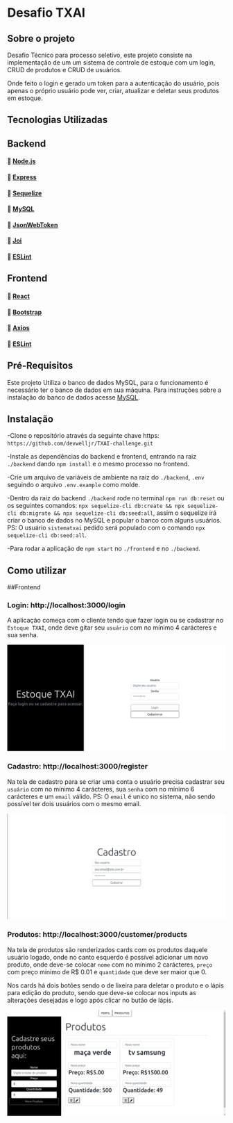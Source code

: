 # Desafio TXAI

## Sobre o projeto

Desafio Técnico para processo seletivo, este projeto consiste na implementação de um um sistema de controle de estoque com um login, CRUD de
produtos e CRUD de usuários.

Onde feito o login e gerado um token para a autenticação do usuário, pois apenas o próprio usuário pode ver, criar, atualizar e deletar seus produtos em estoque.

## Tecnologias Utilizadas


## Backend

#### :link: [Node.js](https://nodejs.org/en/)
#### :link: [Express](https://expressjs.com/pt-br/)
#### :link: [Sequelize](https://sequelize.org/)
#### :link: [MySQL](https://dev.mysql.com/doc/)
#### :link: [JsonWebToken](https://jwt.io/introduction)
#### :link: [Joi](https://joi.dev/api/?v=17.5.0)
#### :link: [ESLint](https://eslint.org/)


## Frontend
#### :link: [React](https://pt-br.reactjs.org/docs/getting-started.html)
#### :link: [Bootstrap](https://getbootstrap.com/docs/5.0/getting-started/introduction/)
#### :link: [Axios](https://github.com/axios/axios)
#### :link: [ESLint](https://eslint.org/)


## Pré-Requisitos

Este projeto Utiliza o banco de dados MySQL, para o funcionamento é necessário ter o banco de dados em sua máquina. Para instruções sobre a instalação do banco de dados acesse [MySQL](https://dev.mysql.com/doc/mysql-installation-excerpt/5.7/en/).

## Instalação

-Clone o repositório através da seguinte chave https: `https://github.com/devwelljr/TXAI-challenge.git`

-Instale as dependências do backend e frontend, entrando na raiz `./backend` dando `npm install` e o mesmo processo no frontend.

-Crie um arquivo de variáveis de ambiente na raiz do `./backend`, `.env` seguindo o arquivo `.env.example` como molde.

-Dentro da raiz do backend `./backend` rode no terminal `npm run db:reset` ou os seguintes comandos: `npx sequelize-cli db:create && npx sequelize-cli db:migrate && npx sequelize-cli db:seed:all`, assim o sequelize irá criar o banco de dados no MySQL e popular o banco com alguns usuários. PS: O usuário `sistematxai` pedido será populado com o comando `npx sequelize-cli db:seed:all`.

-Para rodar a aplicação de `npm start` no `./frontend` e no `./backend`.

## Como utilizar

##Frontend

### Login: http://localhost:3000/login

A aplicação começa com o cliente tendo que fazer login ou se cadastrar no `Estoque TXAI`, onde deve gitar seu `usuário` com no mínimo 4 carácteres e sua senha.

![TelaDeLogin](./frontend/src/images/loginPage.png)

### Cadastro: http://localhost:3000/register

Na tela de cadastro para se criar uma conta o usuário precisa cadastrar seu `usuário` com no mínimo 4 carácteres, sua `senha` com no mínimo 6 carácteres e um `email` válido.
PS: O `email` é unico no sistema, não sendo possível ter dois usuários com o mesmo email.

![TelaDeCadastro](./frontend/src/images/registerPage.png)


### Produtos: http://localhost:3000/customer/products

Na tela de produtos são renderizados cards com os produtos daquele usuário logado, onde no canto esquerdo é possível adicionar um novo produto, onde deve-se colocar `nome` com no mínimo 2 carácteres, `preço` com preço mínimo de R$ 0.01 e `quantidade` que deve ser maior que 0.

Nos cards há dois botões sendo o de lixeira para deletar o produto e o lápis para edição do produto, sendo que deve-se colocar nos inputs as alterações desejadas e logo após clicar no butão de lápis.

![TelaDeCadastro](./frontend/src/images/productsPage.png)
